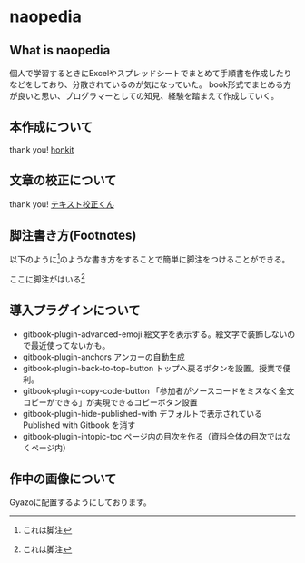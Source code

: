# naopedia

## What is naopedia

個人で学習するときにExcelやスプレッドシートでまとめて手順書を作成したりなどをしており、分散されているのが気になっていた。
book形式でまとめる方が良いと思い、プログラマーとしての知見、経験を踏まえて作成していく。

## 本作成について

thank you!
[honkit](https://github.com/honkit/honkit)

## 文章の校正について

thank you!
[テキスト校正くん](https://ics.media/entry/18859/)

## 脚注書き方(Footnotes)

以下のように[^1]のような書き方をすることで簡単に脚注をつけることができる。

ここに脚注がはいる[^1]

[^1]: これは脚注

## 導入プラグインについて

- gitbook-plugin-advanced-emoji
    絵文字を表示する。絵文字で装飾しないので最近使ってないかも。
- gitbook-plugin-anchors
    アンカーの自動生成
- gitbook-plugin-back-to-top-button
    トップへ戻るボタンを設置。授業で便利。
- gitbook-plugin-copy-code-button
    「参加者がソースコードをミスなく全文コピーができる」が実現できるコピーボタン設置
- gitbook-plugin-hide-published-with
    デフォルトで表示されている Published with Gitbook を消す
- gitbook-plugin-intopic-toc
    ページ内の目次を作る（資料全体の目次ではなくページ内）


## 作中の画像について

Gyazoに配置するようにしております。

